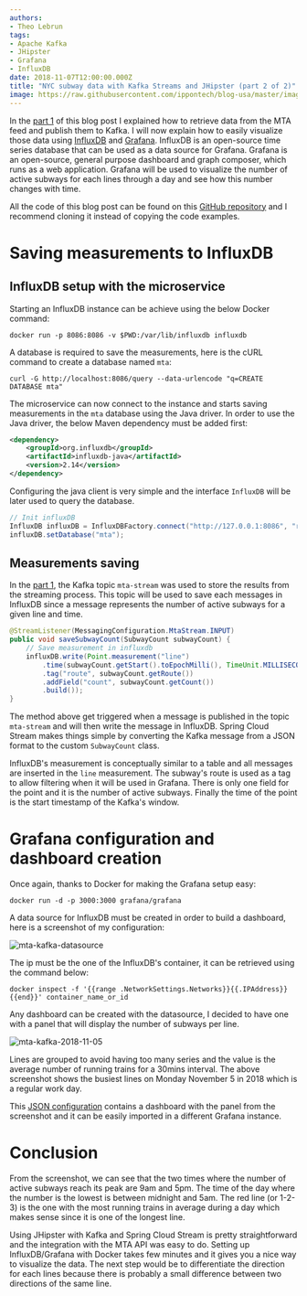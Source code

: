 ```yaml
---
authors:
- Theo Lebrun
tags:
- Apache Kafka
- JHipster
- Grafana
- InfluxDB
date: 2018-11-07T12:00:00.000Z
title: "NYC subway data with Kafka Streams and JHipster (part 2 of 2)"
image: https://raw.githubusercontent.com/ippontech/blog-usa/master/images/2018/11/mta-kafka-logo.png
---
```


In the [part 1](https://blog.ippon.tech/nyc-subway-data-with-kafka-streams-and-jhipster-part-1/) of this blog post I explained how to retrieve data from the MTA feed and publish them to Kafka. I will now explain how to easily visualize those data using [InfluxDB](https://www.influxdata.com/) and [Grafana](https://grafana.com/). InfluxDB is an open-source time series database that can be used as a data source for Grafana. Grafana is an open-source, general purpose dashboard and graph composer, which runs as a web application. Grafana will be used to visualize the number of active subways for each lines through a day and see how this number changes with time.

All the code of this blog post can be found on this [GitHub repository](https://github.com/Falydoor/mta-kafka) and I recommend cloning it instead of copying the code examples.

# Saving measurements to InfluxDB

## InfluxDB setup with the microservice

Starting an InfluxDB instance can be achieve using the below Docker command:

```docker run -p 8086:8086 -v $PWD:/var/lib/influxdb influxdb```

A database is required to save the measurements, here is the cURL command to create a database named `mta`:

```curl -G http://localhost:8086/query --data-urlencode "q=CREATE DATABASE mta"```

The microservice can now connect to the instance and starts saving measurements in the `mta` database using the Java driver. In order to use the Java driver, the below Maven dependency must be added first:

```xml
<dependency>
    <groupId>org.influxdb</groupId>
    <artifactId>influxdb-java</artifactId>
    <version>2.14</version>
</dependency>
```

Configuring the java client is very simple and the interface `InfluxDB` will be later used to query the database.

```java
// Init influxDB
InfluxDB influxDB = InfluxDBFactory.connect("http://127.0.0.1:8086", "root", "root");
influxDB.setDatabase("mta");
```

## Measurements saving

In the [part 1](https://blog.ippon.tech/nyc-subway-data-with-kafka-streams-and-jhipster-part-1/), the Kafka topic `mta-stream` was used to store the results from the streaming process. This topic will be used to save each messages in InfluxDB since a message represents the number of active subways for a given line and time.

```java
@StreamListener(MessagingConfiguration.MtaStream.INPUT)
public void saveSubwayCount(SubwayCount subwayCount) {
    // Save measurement in influxdb
    influxDB.write(Point.measurement("line")
        .time(subwayCount.getStart().toEpochMilli(), TimeUnit.MILLISECONDS)
        .tag("route", subwayCount.getRoute())
        .addField("count", subwayCount.getCount())
        .build());
}
```

The method above get triggered when a message is published in the topic `mta-stream` and will then write the message in InfluxDB. Spring Cloud Stream makes things simple by converting the Kafka message from a JSON format to the custom `SubwayCount` class.

InfluxDB's measurement is conceptually similar to a table and all messages are inserted in the `line` measurement. The subway's route is used as a tag to allow filtering when it will be used in Grafana. There is only one field for the point and it is the number of active subways. Finally the time of the point is the start timestamp of the Kafka's window.

# Grafana configuration and dashboard creation

Once again, thanks to Docker for making the Grafana setup easy:

```docker run -d -p 3000:3000 grafana/grafana```

A data source for InfluxDB must be created in order to build a dashboard, here is a screenshot of my configuration:

![mta-kafka-datasource](https://raw.githubusercontent.com/ippontech/blog-usa/master/images/2018/11/mta-kafka-datasource.png)

The ip must be the one of the InfluxDB's container, it can be retrieved using the command below:

```docker inspect -f '{{range .NetworkSettings.Networks}}{{.IPAddress}}{{end}}' container_name_or_id```

Any dashboard can be created with the datasource, I decided to have one with a panel that will display the number of subways per line.

![mta-kafka-2018-11-05](https://raw.githubusercontent.com/ippontech/blog-usa/master/images/2018/11/mta-kafka-2018-11-05.png)

Lines are grouped to avoid having too many series and the value is the average number of running trains for a 30mins interval. The above screenshot shows the busiest lines on Monday November 5 in 2018 which is a regular work day.

This [JSON configuration](https://raw.githubusercontent.com/Falydoor/mta-kafka/master/dashboard.json) contains a dashboard with the panel from the screenshot and it can be easily imported in a different Grafana instance.

# Conclusion

From the screenshot, we can see that the two times where the number of active subways reach its peak are 9am and 5pm. The time of the day where the number is the lowest is between midnight and 5am. The red line (or 1-2-3) is the one with the most running trains in average during a day which makes sense since it is one of the longest line.

Using JHipster with Kafka and Spring Cloud Stream is pretty straightforward and the integration with the MTA API was easy to do. Setting up InfluxDB/Grafana with Docker takes few minutes and it gives you a nice way to visualize the data. The next step would be to differentiate the direction for each lines because there is probably a small difference between two directions of the same line.
